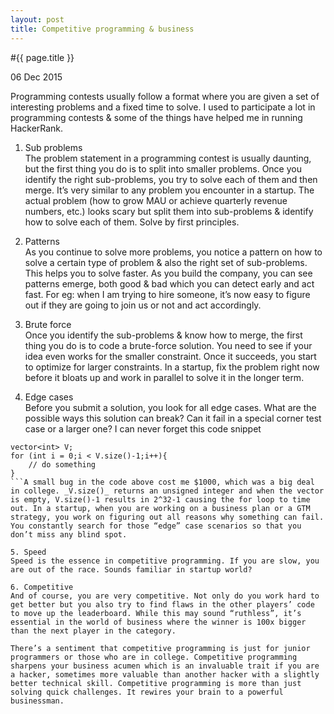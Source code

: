 ```yaml
---
layout: post
title: Competitive programming & business 
---
```


#{{ page.title }}

06 Dec 2015

Programming contests usually follow a format where you are given a set of interesting problems and a fixed time to solve. I used to participate a lot in programming contests & some of the things have helped me in running HackerRank.

1. Sub problems  
The problem statement in a programming contest is usually daunting, but the first thing you do is to split into smaller problems. Once you identify the right sub-problems, you try to solve each of them and then merge. It’s very similar to any problem you encounter in a startup. The actual problem (how to grow MAU or achieve quarterly revenue numbers, etc.) looks scary but split them into sub-problems & identify how to solve each of them. Solve by first principles. 

2. Patterns   
As you continue to solve more problems, you notice a pattern on how to solve a certain type of problem & also the right set of sub-problems. This helps you to solve faster. As you build the company, you can see patterns emerge, both good & bad which you can detect early and act fast. For eg: when I am trying to hire someone, it’s now easy to figure out if they are going to join us or not and act accordingly. 

3. Brute force   
Once you identify the sub-problems & know how to merge, the first thing you do is to code a brute-force solution. You need to see if your idea even works for the smaller constraint. Once it succeeds, you start to optimize for larger constraints. In a startup, fix the problem right now before it bloats up and work in parallel to solve it in the longer term.

4. Edge cases   
Before you submit a solution, you look for all edge cases. What are the possible ways this solution can break? Can it fail in a special corner test case or a larger one? I can never forget this code snippet
```
vector<int> V;	    
for (int i = 0;i < V.size()-1;i++){	    
	// do something		
}		  
```A small bug in the code above cost me $1000, which was a big deal in college. _V.size()_ returns an unsigned integer and when the vector is empty, V.size()-1 results in 2^32-1 causing the for loop to time out. In a startup, when you are working on a business plan or a GTM strategy, you work on figuring out all reasons why something can fail. You constantly search for those “edge” case scenarios so that you don’t miss any blind spot.

5. Speed  
Speed is the essence in competitive programming. If you are slow, you are out of the race. Sounds familiar in startup world?

6. Competitive   
And of course, you are very competitive. Not only do you work hard to get better but you also try to find flaws in the other players’ code to move up the leaderboard. While this may sound “ruthless”, it’s essential in the world of business where the winner is 100x bigger than the next player in the category. 

There’s a sentiment that competitive programming is just for junior programmers or those who are in college. Competitive programming sharpens your business acumen which is an invaluable trait if you are a hacker, sometimes more valuable than another hacker with a slightly better technical skill. Competitive programming is more than just solving quick challenges. It rewires your brain to a powerful businessman. 
 

